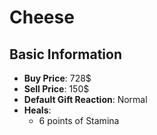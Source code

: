 # Cheese

## Basic Information

- **Buy Price**: 728$
- **Sell Price**: 150$
- **Default Gift Reaction**: Normal
- **Heals**:
  - 6 points of Stamina